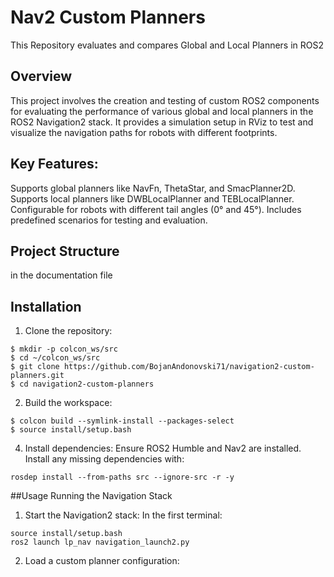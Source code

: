 # Nav2 Custom Planners
This Repository evaluates and compares Global and Local Planners in ROS2

## Overview
This project involves the creation and testing of custom ROS2 components for evaluating the performance of various global and local planners in the ROS2 Navigation2 stack. It provides a simulation setup in RViz to test and visualize the navigation paths for robots with different footprints.

## Key Features:

Supports global planners like NavFn, ThetaStar, and SmacPlanner2D.
Supports local planners like DWBLocalPlanner and TEBLocalPlanner.
Configurable for robots with different tail angles (0° and 45°).
Includes predefined scenarios for testing and evaluation.

## Project Structure
in the documentation file

## Installation
1. Clone the repository:
```
$ mkdir -p colcon_ws/src
$ cd ~/colcon_ws/src
$ git clone https://github.com/BojanAndonovski71/navigation2-custom-planners.git
$ cd navigation2-custom-planners
```
2. Build the workspace:
```
$ colcon build --symlink-install --packages-select
$ source install/setup.bash
```
4. Install dependencies:
  Ensure ROS2 Humble and Nav2 are installed.
  Install any missing dependencies with:
```
rosdep install --from-paths src --ignore-src -r -y
```

##Usage
Running the Navigation Stack
1. Start the Navigation2 stack:
In the first terminal:
```
source install/setup.bash
ros2 launch lp_nav navigation_launch2.py
```
2. Load a custom planner configuration:



